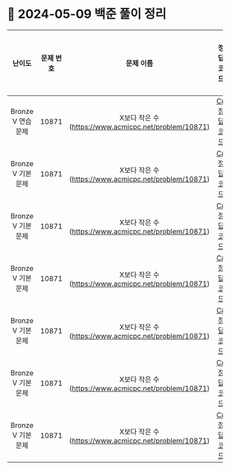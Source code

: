 # 📅 2024-05-09 백준 풀이 정리

| 난이도 | 문제 번호 | 문제 이름 | 정답 코드 | 문제 해결 메모 |
| :--: | :--: | :--: | :--: | :--: |
| Bronze V 연습 문제 | 10871 | X보다 작은 수(https://www.acmicpc.net/problem/10871) | [C# 정답 코드](../BaekjoonSolutions/2024-05-09/10871.cs) | 메모 |
| Bronze V 기본 문제 | 10871 | X보다 작은 수(https://www.acmicpc.net/problem/10871) | [C# 정답 코드](../BaekjoonSolutions/2024-05-09/10871.cs) | 메모 |
| Bronze V 기본 문제 | 10871 | X보다 작은 수(https://www.acmicpc.net/problem/10871) | [C# 정답 코드](../BaekjoonSolutions/2024-05-09/10871.cs) | 메모 |
| Bronze V 기본 문제 | 10871 | X보다 작은 수(https://www.acmicpc.net/problem/10871) | [C# 정답 코드](../BaekjoonSolutions/2024-05-09/10871.cs) | 메모 |
| Bronze V 기본 문제 | 10871 | X보다 작은 수(https://www.acmicpc.net/problem/10871) | [C# 정답 코드](../BaekjoonSolutions/2024-05-09/10871.cs) | 메모 |
| Bronze V 기본 문제 | 10871 | X보다 작은 수(https://www.acmicpc.net/problem/10871) | [C# 정답 코드](../BaekjoonSolutions/2024-05-09/10871.cs) | 메모 |
| Bronze V 기본 문제 | 10871 | X보다 작은 수(https://www.acmicpc.net/problem/10871) | [C# 정답 코드](../BaekjoonSolutions/2024-05-09/10871.cs) | 메모 |
